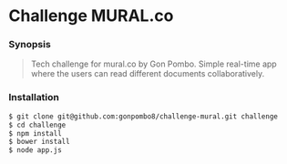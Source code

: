 Challenge MURAL.co
============

### Synopsis
> Tech challenge for mural.co by Gon Pombo.
> Simple real-time app where the users can read different documents collaboratively.

### Installation
```sh
$ git clone git@github.com:gonpombo8/challenge-mural.git challenge
$ cd challenge
$ npm install 
$ bower install
$ node app.js
```